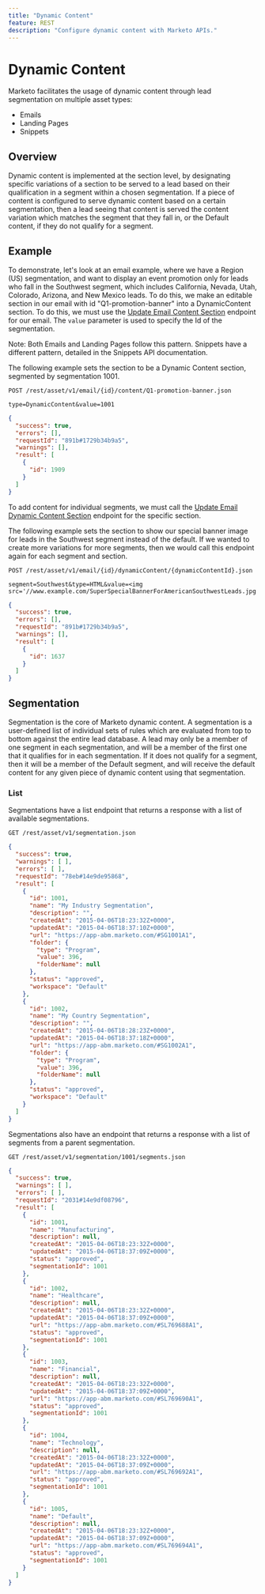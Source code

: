 ```yaml
---
title: "Dynamic Content"
feature: REST
description: "Configure dynamic content with Marketo APIs."
---
```


# Dynamic Content

Marketo facilitates the usage of dynamic content through lead segmentation on multiple asset types:

- Emails
- Landing Pages
- Snippets

## Overview

Dynamic content is implemented at the section level, by designating specific variations of a section to be served to a lead based on their qualification in a segment within a chosen segmentation. If a piece of content is configured to serve dynamic content based on a certain segmentation, then a lead seeing that content is served the content variation which matches the segment that they fall in, or the Default content, if they do not qualify for a segment.

## Example

To demonstrate, let's look at an email example, where we have a Region (US) segmentation, and want to display an event promotion only for leads who fall in the Southwest segment, which includes California, Nevada, Utah, Colorado, Arizona, and New Mexico leads. To do this, we make an editable section in our email with id "Q1-promotion-banner" into a DynamicContent section. To do this, we must use the [Update Email Content Section](https://developer.adobe.com/marketo-apis/api/asset/#tag/Emails/operation/updateEmailComponentContentUsingPOST) endpoint for our email. The `value` parameter is used to specify the Id of the segmentation.

Note: Both Emails and Landing Pages follow this pattern. Snippets have a different pattern, detailed in the Snippets API documentation.

The following example sets the section to be a Dynamic Content section, segmented by segmentation 1001.

```
POST /rest/asset/v1/email/{id}/content/Q1-promotion-banner.json
```

```
type=DynamicContent&value=1001
```

```json
{
  "success": true,
  "errors": [],
  "requestId": "891b#1729b34b9a5",
  "warnings": [],
  "result": [
    {
      "id": 1909
    }
  ]
}
```

To add content for individual segments, we must call the [Update Email Dynamic Content Section](https://developer.adobe.com/marketo-apis/api/asset/#tag/Emails/operation/updateEmailDynamicContentUsingPOST) endpoint for the specific section.

The following example sets the section to show our special banner image for leads in the Southwest segment instead of the default. If we wanted to create more variations for more segments, then we would call this endpoint again for each segment and section.

```
POST /rest/asset/v1/email/{id}/dynamicContent/{dynamicContentId}.json
```

```
segment=Southwest&type=HTML&value=<img src='//www.example.com/SuperSpecialBannerForAmericanSouthwestLeads.jpg'/>
```

```json
{
  "success": true,
  "errors": [],
  "requestId": "891b#1729b34b9a5",
  "warnings": [],
  "result": [
    {
      "id": 1637
    }
  ]
}
```

## Segmentation

Segmentation is the core of Marketo dynamic content. A segmentation is a user-defined list of individual sets of rules which are evaluated from top to bottom against the entire lead database. A lead may only be a member of one segment in each segmentation, and will be a member of the first one that it qualifies for in each segmentation. If it does not qualify for a segment, then it will be a member of the Default segment, and will receive the default content for any given piece of dynamic content using that segmentation.

### List

Segmentations have a list endpoint that returns a response with a list of available segmentations.

```
GET /rest/asset/v1/segmentation.json
```

```json
{
  "success": true,
  "warnings": [ ],
  "errors": [ ],
  "requestId": "78eb#14e9de95868",
  "result": [
    {
      "id": 1001,
      "name": "My Industry Segmentation",
      "description": "",
      "createdAt": "2015-04-06T18:23:32Z+0000",
      "updatedAt": "2015-04-06T18:37:10Z+0000",
      "url": "https://app-abm.marketo.com/#SG1001A1",
      "folder": {
        "type": "Program",
        "value": 396,
        "folderName": null
      },
      "status": "approved",
      "workspace": "Default"
    },
    {
      "id": 1002,
      "name": "My Country Segmentation",
      "description": "",
      "createdAt": "2015-04-06T18:28:23Z+0000",
      "updatedAt": "2015-04-06T18:37:18Z+0000",
      "url": "https://app-abm.marketo.com/#SG1002A1",
      "folder": {
        "type": "Program",
        "value": 396,
        "folderName": null
      },
      "status": "approved",
      "workspace": "Default"
    }
  ]
}
```

Segmentations also have an endpoint that returns a response with a list of segments from a parent segmentation.

```
GET /rest/asset/v1/segmentation/1001/segments.json
```

```json
{
  "success": true,
  "warnings": [ ],
  "errors": [ ],
  "requestId": "2031#14e9df08796",
  "result": [
    {
      "id": 1001,
      "name": "Manufacturing",
      "description": null,
      "createdAt": "2015-04-06T18:23:32Z+0000",
      "updatedAt": "2015-04-06T18:37:09Z+0000",
      "status": "approved",
      "segmentationId": 1001
    },
    {
      "id": 1002,
      "name": "Healthcare",
      "description": null,
      "createdAt": "2015-04-06T18:23:32Z+0000",
      "updatedAt": "2015-04-06T18:37:09Z+0000",
      "url": "https://app-abm.marketo.com/#SL769688A1",
      "status": "approved",
      "segmentationId": 1001
    },
    {
      "id": 1003,
      "name": "Financial",
      "description": null,
      "createdAt": "2015-04-06T18:23:32Z+0000",
      "updatedAt": "2015-04-06T18:37:09Z+0000",
      "url": "https://app-abm.marketo.com/#SL769690A1",
      "status": "approved",
      "segmentationId": 1001
    },
    {
      "id": 1004,
      "name": "Technology",
      "description": null,
      "createdAt": "2015-04-06T18:23:32Z+0000",
      "updatedAt": "2015-04-06T18:37:09Z+0000",
      "url": "https://app-abm.marketo.com/#SL769692A1",
      "status": "approved",
      "segmentationId": 1001
    },
    {
      "id": 1005,
      "name": "Default",
      "description": null,
      "createdAt": "2015-04-06T18:23:32Z+0000",
      "updatedAt": "2015-04-06T18:37:09Z+0000",
      "url": "https://app-abm.marketo.com/#SL769694A1",
      "status": "approved",
      "segmentationId": 1001
    }
  ]
}
```
